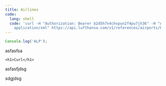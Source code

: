 ```yaml
---
title: Airlines
code:
  lang: shell
  code: 'curl -H "Authorization: Bearer b2d5h7n4chvpun2f4pu7jh36" -H "Accept:
    application/xml" https://api.lufthansa.com/v1/references/airports/FRA'
---
```

```javascript
Console.log('ALP');
```

asfasfsa

`<h1>Curl</h1>`

asfasfjdsg

sdgjdsg